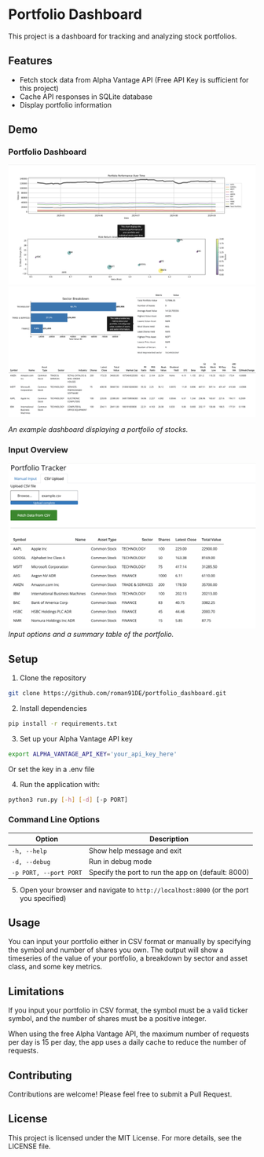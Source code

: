 # Portfolio Dashboard

This project is a dashboard for tracking and analyzing stock portfolios.

## Features

- Fetch stock data from Alpha Vantage API (Free API Key is sufficient for this project)
- Cache API responses in SQLite database
- Display portfolio information

## Demo

### Portfolio Dashboard
![Portfolio Dashboard](./demo_pics/dashboard1.png)
![Portfolio Dashboard](./demo_pics/dashboard2.png)

*An example dashboard displaying a portfolio of stocks.*

### Input Overview
![Input Overview](./demo_pics/input_overview.png)
*Input options and a summary table of the portfolio.*

## Setup

1. Clone the repository

```bash
git clone https://github.com/roman91DE/portfolio_dashboard.git
```

2. Install dependencies

```bash
pip install -r requirements.txt
```

3. Set up your Alpha Vantage API key
```bash
export ALPHA_VANTAGE_API_KEY='your_api_key_here'
```
Or set the key in a .env file

4. Run the application with:

```bash
python3 run.py [-h] [-d] [-p PORT]
```

### Command Line Options

| Option | Description |
|--------|-------------|
| `-h, --help` | Show help message and exit |
| `-d, --debug` | Run in debug mode |
| `-p PORT, --port PORT` | Specify the port to run the app on (default: 8000) |


5. Open your browser and navigate to `http://localhost:8000` (or the port you specified)

## Usage

You can input your portfolio either in CSV format or manually by specifying the symbol and number of shares you own. The output will show a timeseries of the value of your portfolio, a breakdown by sector and asset class, and some key metrics.

## Limitations

If you input your portfolio in CSV format, the symbol must be a valid ticker symbol, and the number of shares must be a positive integer.

When using the free Alpha Vantage API, the maximum number of requests per day is 15 per day, the app uses a daily cache to reduce the number of requests.


## Contributing

Contributions are welcome! Please feel free to submit a Pull Request.

## License

This project is licensed under the MIT License. For more details, see the LICENSE file.